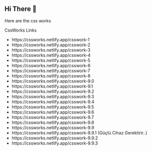 <h2>Hi There 👋</h2> 

<p> 
  Here are the css works
</p>

<p>
  CssWorks Links
</p>

<ul>
 <li>https://cssworks.netlify.app/csswork-1</li>
 <li>https://cssworks.netlify.app/csswork-2</li>
 <li>https://cssworks.netlify.app/csswork-3</li>
 <li>https://cssworks.netlify.app/csswork-4</li>
 <li>https://cssworks.netlify.app/csswork-5</li>
 <li>https://cssworks.netlify.app/csswork-6</li>
 <li>https://cssworks.netlify.app/csswork-7</li>
 <li>https://cssworks.netlify.app/csswork-8</li>
 <li>https://cssworks.netlify.app/csswork-9.0</li>
 <li>https://cssworks.netlify.app/csswork-9.1</li>
 <li>https://cssworks.netlify.app/csswork-9.2</li>
 <li>https://cssworks.netlify.app/csswork-9.3</li>
 <li>https://cssworks.netlify.app/csswork-9.4</li>
 <li>https://cssworks.netlify.app/csswork-9.5</li>
 <li>https://cssworks.netlify.app/csswork-9.6</li>
 <li>https://cssworks.netlify.app/csswork-9.7</li>
 <li>https://cssworks.netlify.app/csswork-9.8</li>
 <li>https://cssworks.netlify.app/csswork-9.9</li>
 <li>https://cssworks.netlify.app/csswork-9.9.1  (Güçlü Cihaz Gerektirir..)</li> 
 <li>https://cssworks.netlify.app/csswork-9.9.2</li>
  <li>https://cssworks.netlify.app/csswork-9.9.3</li>
</ul>
